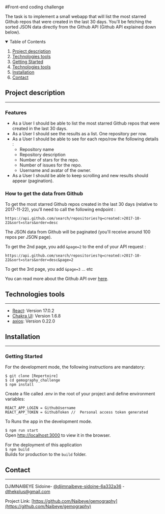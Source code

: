 <!-- PROJECT LOGO -->
<br />

  #Front-end coding challenge

The task is to implement a small webapp that will list the most starred Github repos that were created in the last 30 days. 
You'll be fetching the sorted JSON data directly from the Github API (Github API explained down below). 

 
<!-- TABLE OF CONTENTS -->
<details open="open">
  <summary>Table of Contents</summary>
  <ol>
    <li>
      <a href="#project-description">Project description</a>
     </li>
     <li><a href="#technologies-tools">Technologies tools</a></li>
    <li>
      <a href="#getting-started">Getting Started</a>
    </li>
    <li><a href="#technologies-tools">Technologies tools</a></li>
    <li><a href="#installation">Installation</a></li>
    <li><a href="#contact">Contact</a></li>
  </ol>
</details>
<!-- PROJECT DESCRIPTION -->

## Project description
***

### Features
* As a User I should be able to list the most starred Github repos that were created in the last 30 days. 
* As a User I should see the results as a list. One repository per row. 
* As a User I should be able to see for each repo/row the following details :
  * Repository name
  * Repository description 
  * Number of stars for the repo. 
  * Number of issues for the repo.
  * Username and avatar of the owner. 
* As a User I should be able to keep scrolling and new results should appear (pagination).

### How to get the data from Github 
To get the most starred Github repos created in the last 30 days (relative to 2017-11-22), you'll need to call the following endpoint : 

`https://api.github.com/search/repositories?q=created:>2017-10-22&sort=stars&order=desc`

The JSON data from Github will be paginated (you'll receive around 100 repos per JSON page). 

To get the 2nd page, you add `&page=2` to the end of your API request : 

`https://api.github.com/search/repositories?q=created:>2017-10-22&sort=stars&order=desc&page=2`

To get the 3rd page, you add `&page=3` ... etc

You can read more about the Github API over [here](https://developer.github.com/v3/search/#search-repositories
).

## Technologies tools
***
* [React](https://fr.reactjs.org/): Version 17.0.2
* [Chakra UI](https://chakra-ui.com/): Version 1.6.8
* [axios](https://github.com/axios/axios): Version 0.22.0


## Installation
***
### Getting Started

For the development mode, the following instructions are mandatory:

`$ git clone [Repertoire]`<br />
`$ cd gemography_challenge`<br />
`$ npm install`<br />

Create a file called .env in the root of your project and  define environment variables:
```
REACT_APP_LOGIN = GithubUsername   
REACT_APP_TOKEN = GithubToken //  Personal access token generated 
```
To Runs the app in the development mode.<br />

`$ npm run start`<br /> 
Open [http://localhost:3000](http://localhost:3000) to view it in the browser.<br />

For the deployment of this application<br />
`$ npm build`<br />
Builds  for production to the `build` folder.<br />

## Contact
***
DJIMNAIBEYE Sidoine- [@djimnaibeye-sidoine-6a332a36](https://www.linkedin.com/in/djimnaibeye-sidoine-6a332a36/) - dthekplus@gmail.com

Project Link: [https://github.com/Naibeye/gemography](https://github.com/Naibeye/gemography)




